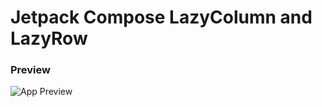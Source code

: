 # Jetpack Compose  LazyColumn and LazyRow

### Preview
![App Preview](https://user-images.githubusercontent.com/343957/204097629-6a992acd-9e66-4f58-8e8e-eebcca676d65.gif)
